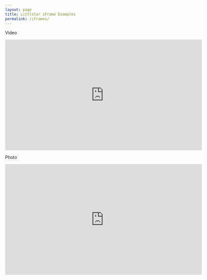 ```yaml
---
layout: page
title: Littlstar iFrame Examples
permalink: /iframes/
---
```


Video

<iframe src='http://staging.littlstar.com/api/v1/videos/d3a275d6/iframe' width='640px' height='360px' frameborder='0' allowfullscreen></iframe>

Photo

<iframe src='http://staging.littlstar.com/api/v1/photos/589ce357/iframe' width='640px' height='360px' frameborder='0' allowfullscreen></iframe>
